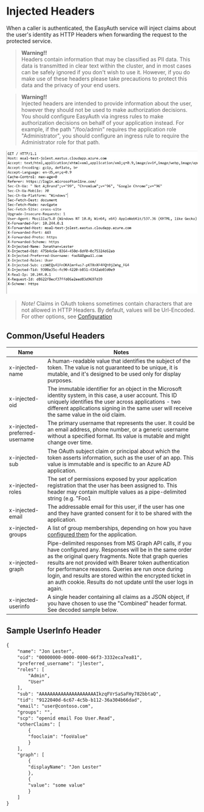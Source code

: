 # Injected Headers
When a caller is authenticated, the EasyAuth service will inject claims about the user's identity as HTTP Headers when forwarding the request to the protected service.

>**Warning!!**\
Headers contain information that may be classified as PII data.  This data is transmitted in clear text within the cluster, and in most cases can be safely ignored if you don't wish to use it.  However, if you do make use of these headers please take precautions to protect this data and the privacy of your end users.

>**Warning!!**\
Injected headers are intended to provide information about the user, however they should not be used to make authorization decisions.  You should configure EasyAuth via ingress rules to make authorization decisions on behalf of your application instead.  For example, if the path "/foo/admin" requires the application role "Administrator", you should configure an ingress rule to require the Administrator role for that path. 

![Headers](media/headers.jpg)

> *Note!* Claims in OAuth tokens sometimes contain characters that are not allowed in HTTP Headers.  By default, values will be Url-Encoded.  For other options, see [Configuration](docs/configuration.md)

## Common/Useful Headers
| Name  | Notes  |
| - | - |
| x-injected-name | A human-readable value that identifies the subject of the token. The value is not guaranteed to be unique, it is mutable, and it's designed to be used only for display purposes.|
| x-injected-oid | The immutable identifier for an object in the Microsoft identity system, in this case, a user account. This ID uniquely identifies the user across applications - two different applications signing in the same user will receive the same value in the oid claim.|
| x-injected-preferred-username | The primary username that represents the user. It could be an email address, phone number, or a generic username without a specified format. Its value is mutable and might change over time.|
| x-injected-sub | The OAuth subject claim or principal about which the token asserts information, such as the user of an app. This value is immutable and is specific to an Azure AD application.|
| x-injected-roles | The set of permissions exposed by your application registration that the user has been assigned to. This header may contain multiple values as a pipe-delimited string (e.g. "Foo1|Foo2"), a single value ("Foo"), or not be present depending on your application's configuration.  See: [Add app roles to your application](https://docs.microsoft.com/en-us/azure/active-directory/develop/howto-add-app-roles-in-azure-ad-apps)|
| x-injected-email | The addressable email for this user, if the user has one and they have granted consent for it to be shared with the application.|
| x-injected-groups | A list of group memberships, depending on how you have [configured them](https://docs.microsoft.com/en-us/azure/active-directory/develop/active-directory-optional-claims#configuring-groups-optional-claims) for the application.|
| x-injected-graph | Pipe-delimited responses from MS Graph API calls, if you have configured any.  Responses will be in the same order as the original query fragments.  Note that graph queries results are not provided with Bearer token authentication for performance reasons.  Queries are run once during login, and results are stored within the encrypted ticket in an auth cookie.  Results do not update until the user logs in again.|
| x-injected-userinfo | A single header containing all claims as a JSON object, if you have chosen to use the "Combined" header format.  See decoded sample below.|

## Sample UserInfo Header
    {
        "name": "Jon Lester",
        "oid": "00000000-0000-0000-66f3-3332eca7ea81",
        "preferred_username": "jlester",
        "roles": [
            "Admin",
            "User"
        ],
        "sub": "AAAAAAAAAAAAAAAAAAAAAIkzqFVrSaSaFHy782bbtaQ",
        "tid": "9122040d-6c67-4c5b-b112-36a304b66dad",
        "email": "user@contoso.com",
        "groups": "",
        "scp": "openid email Foo User.Read",
        "otherClaims": [
            {
            "fooclaim": "fooValue"
            }
        ],
        "graph": [
            {
            "displayName": "Jon Lester"
            },
            {
            "value": "some value"
            }
        ]
    }